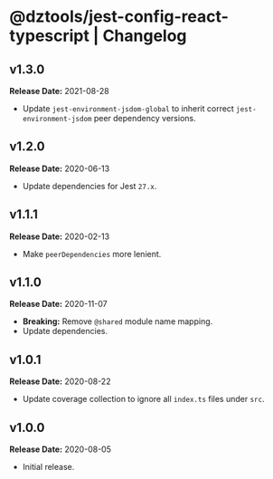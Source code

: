 # @dztools/jest-config-react-typescript | Changelog

## v1.3.0

**Release Date:** 2021-08-28

- Update `jest-environment-jsdom-global` to inherit correct `jest-environment-jsdom` peer dependency versions.

## v1.2.0

**Release Date:** 2020-06-13

- Update dependencies for Jest `27.x`.

## v1.1.1

**Release Date:** 2020-02-13

- Make `peerDependencies` more lenient.

## v1.1.0

**Release Date:** 2020-11-07

- **Breaking:** Remove `@shared` module name mapping.
- Update dependencies.

## v1.0.1

**Release Date:** 2020-08-22

- Update coverage collection to ignore all `index.ts` files under `src`.

## v1.0.0

**Release Date:** 2020-08-05

- Initial release.
